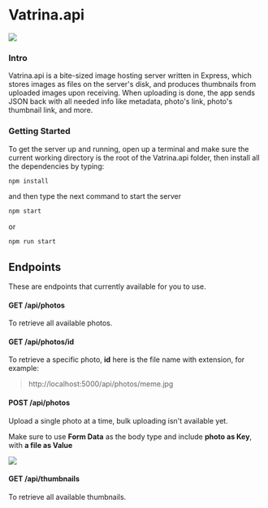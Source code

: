 # Vatrina.api

![](https://i.imgur.com/DfJelTI_d.webp?maxwidth=760&fidelity=grand)

### Intro

Vatrina.api is a bite-sized image hosting server written in Express, which stores images as files on the server's disk, and produces thumbnails from uploaded images upon receiving. When uploading is done, the app sends JSON back with all needed info like metadata, photo's link, photo's thumbnail link, and more. 



### Getting Started

To get the server up and running, open up a terminal and make sure the current working directory is the root of the Vatrina.api folder, then install all the dependencies by typing: 

```bash
npm install
```

and then type the next command to start the server

```bash
npm start
```

or

```bash
npm run start
```



## Endpoints

These are endpoints that currently available for you to use.



#### GET /api/photos

To retrieve all available photos.



#### GET /api/photos/id

To retrieve a specific photo, **id** here is the file name with extension, for example:

> http://localhost:5000/api/photos/meme.jpg



#### POST /api/photos

Upload a single photo at a time, bulk uploading isn't available yet.

Make sure to use **Form Data** as the body type and include **photo as Key**, with **a file as Value**

![](C:\Users\zema_\Desktop\Capture.PNG)



#### GET /api/thumbnails

To retrieve all available thumbnails.

